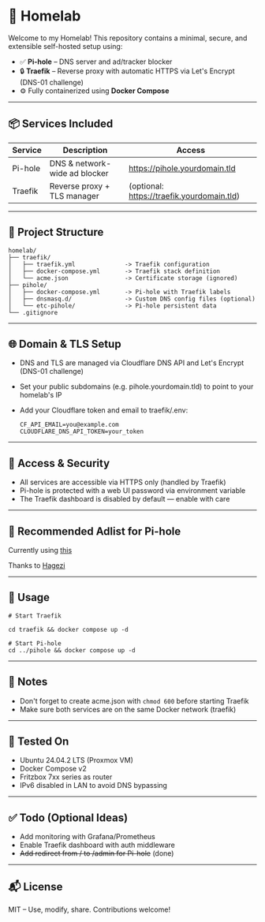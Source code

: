 # 🏡 Homelab

Welcome to my Homelab!
This repository contains a minimal, secure, and extensible self-hosted setup using:

- ✅ **Pi-hole** – DNS server and ad/tracker blocker
- 🔒 **Traefik** – Reverse proxy with automatic HTTPS via Let's Encrypt (DNS-01 challenge)
- ⚙️ Fully containerized using **Docker Compose**

------------------------------------------------------------

## 📦 Services Included

Service   | Description                   | Access
----------|-------------------------------|----------------------------------------------
Pi-hole   | DNS & network-wide ad blocker | https://pihole.yourdomain.tld
Traefik   | Reverse proxy + TLS manager   | (optional: https://traefik.yourdomain.tld)

------------------------------------------------------------

## 📁 Project Structure
```
homelab/
├── traefik/
│   ├── traefik.yml              -> Traefik configuration
│   ├── docker-compose.yml       -> Traefik stack definition
│   └── acme.json                -> Certificate storage (ignored)
├── pihole/
│   ├── docker-compose.yml       -> Pi-hole with Traefik labels
│   ├── dnsmasq.d/               -> Custom DNS config files (optional)
│   └── etc-pihole/              -> Pi-hole persistent data
└── .gitignore
```
------------------------------------------------------------

## 🌐 Domain & TLS Setup

- DNS and TLS are managed via Cloudflare DNS API and Let's Encrypt (DNS-01 challenge)
- Set your public subdomains (e.g. pihole.yourdomain.tld) to point to your homelab's IP
- Add your Cloudflare token and email to traefik/.env:

  ```
  CF_API_EMAIL=you@example.com
  CLOUDFLARE_DNS_API_TOKEN=your_token
  ```

------------------------------------------------------------

## 🔐 Access & Security

- All services are accessible via HTTPS only (handled by Traefik)
- Pi-hole is protected with a web UI password via environment variable
- The Traefik dashboard is disabled by default — enable with care

------------------------------------------------------------

## 📝 Recommended Adlist for Pi-hole

Currently using [this](https://raw.githubusercontent.com/hagezi/dns-blocklists/main/adblock/pro.txt)

Thanks to [Hagezi](https://github.com/hagezi)

------------------------------------------------------------

## 🚀 Usage
```
# Start Traefik

cd traefik && docker compose up -d

# Start Pi-hole
cd ../pihole && docker compose up -d
```

------------------------------------------------------------

## 📌 Notes

- Don't forget to create acme.json with ```chmod 600``` before starting Traefik
- Make sure both services are on the same Docker network (traefik)

------------------------------------------------------------

## 🧪 Tested On

- Ubuntu 24.04.2 LTS (Proxmox VM)
- Docker Compose v2
- Fritzbox 7xx series as router
- IPv6 disabled in LAN to avoid DNS bypassing

------------------------------------------------------------

## ✅ Todo (Optional Ideas)

- Add monitoring with Grafana/Prometheus
- Enable Traefik dashboard with auth middleware
- ~~Add redirect from / to /admin for Pi-hole~~ (done)

------------------------------------------------------------

## 📬 License

MIT – Use, modify, share. Contributions welcome!